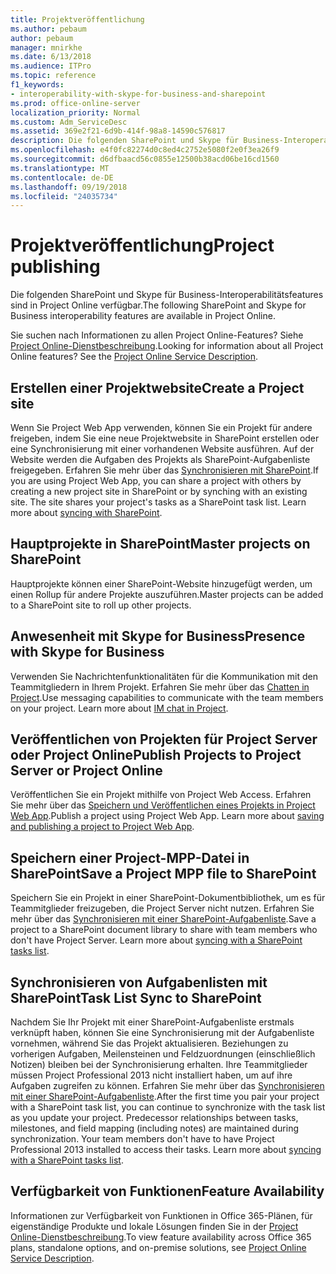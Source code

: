 ```yaml
---
title: Projektveröffentlichung
ms.author: pebaum
author: pebaum
manager: mnirkhe
ms.date: 6/13/2018
ms.audience: ITPro
ms.topic: reference
f1_keywords:
- interoperability-with-skype-for-business-and-sharepoint
ms.prod: office-online-server
localization_priority: Normal
ms.custom: Adm_ServiceDesc
ms.assetid: 369e2f21-6d9b-414f-98a8-14590c576817
description: Die folgenden SharePoint und Skype für Business-Interoperabilitätsfeatures sind in Project Online verfügbar.
ms.openlocfilehash: e4f0fc82274d0c8ed4c2752e5080f2e0f3ea26f9
ms.sourcegitcommit: d6dfbaacd56c0855e12500b38acd06be16cd1560
ms.translationtype: MT
ms.contentlocale: de-DE
ms.lasthandoff: 09/19/2018
ms.locfileid: "24035734"
---
```

# <a name="project-publishing"></a><span data-ttu-id="67e2a-103">Projektveröffentlichung</span><span class="sxs-lookup"><span data-stu-id="67e2a-103">Project publishing</span></span>

<span data-ttu-id="67e2a-104">Die folgenden SharePoint und Skype für Business-Interoperabilitätsfeatures sind in Project Online verfügbar.</span><span class="sxs-lookup"><span data-stu-id="67e2a-104">The following SharePoint and Skype for Business interoperability features are available in Project Online.</span></span>
  
<span data-ttu-id="67e2a-p101">Sie suchen nach Informationen zu allen Project Online-Features? Siehe [Project Online-Dienstbeschreibung](project-online-service-description.md).</span><span class="sxs-lookup"><span data-stu-id="67e2a-p101">Looking for information about all Project Online features? See the [Project Online Service Description](project-online-service-description.md).</span></span>
  
## <a name="create-a-project-site"></a><span data-ttu-id="67e2a-107">Erstellen einer Projektwebsite</span><span class="sxs-lookup"><span data-stu-id="67e2a-107">Create a Project site</span></span>
<span data-ttu-id="67e2a-108"><a name="bkmk_CreateProjectsite"> </a></span><span class="sxs-lookup"><span data-stu-id="67e2a-108"></span></span>

<span data-ttu-id="67e2a-p102">Wenn Sie Project Web App verwenden, können Sie ein Projekt für andere freigeben, indem Sie eine neue Projektwebsite in SharePoint erstellen oder eine Synchronisierung mit einer vorhandenen Website ausführen. Auf der Website werden die Aufgaben des Projekts als SharePoint-Aufgabenliste freigegeben. Erfahren Sie mehr über das [Synchronisieren mit SharePoint](https://go.microsoft.com/fwlink/p/?LinkId=271352).</span><span class="sxs-lookup"><span data-stu-id="67e2a-p102">If you are using Project Web App, you can share a project with others by creating a new project site in SharePoint or by synching with an existing site. The site shares your project's tasks as a SharePoint task list. Learn more about [syncing with SharePoint](https://go.microsoft.com/fwlink/p/?LinkId=271352).</span></span>
  
## <a name="master-projects-on-sharepoint"></a><span data-ttu-id="67e2a-112">Hauptprojekte in SharePoint</span><span class="sxs-lookup"><span data-stu-id="67e2a-112">Master projects on SharePoint</span></span>
<span data-ttu-id="67e2a-113"><a name="bkmk_MasterprojectsonSharePoint"> </a></span><span class="sxs-lookup"><span data-stu-id="67e2a-113"></span></span>

<span data-ttu-id="67e2a-114">Hauptprojekte können einer SharePoint-Website hinzugefügt werden, um einen Rollup für andere Projekte auszuführen.</span><span class="sxs-lookup"><span data-stu-id="67e2a-114">Master projects can be added to a SharePoint site to roll up other projects.</span></span> 
  
## <a name="presence-with-skype-for-business"></a><span data-ttu-id="67e2a-115">Anwesenheit mit Skype for Business</span><span class="sxs-lookup"><span data-stu-id="67e2a-115">Presence with Skype for Business</span></span>
<span data-ttu-id="67e2a-116"><a name="bkmk_PresencewithLync"> </a></span><span class="sxs-lookup"><span data-stu-id="67e2a-116"></span></span>

<span data-ttu-id="67e2a-p103">Verwenden Sie Nachrichtenfunktionalitäten für die Kommunikation mit den Teammitgliedern in Ihrem Projekt. Erfahren Sie mehr über das [Chatten in Project](https://go.microsoft.com/fwlink/p/?LinkId=271351).</span><span class="sxs-lookup"><span data-stu-id="67e2a-p103">Use messaging capabilities to communicate with the team members on your project. Learn more about [IM chat in Project](https://go.microsoft.com/fwlink/p/?LinkId=271351).</span></span>
  
## <a name="publish-projects-to-project-server-or-project-online"></a><span data-ttu-id="67e2a-119">Veröffentlichen von Projekten für Project Server oder Project Online</span><span class="sxs-lookup"><span data-stu-id="67e2a-119">Publish Projects to Project Server or Project Online</span></span>
<span data-ttu-id="67e2a-120"><a name="bkmk_PublishProjectstoServerOnline"> </a></span><span class="sxs-lookup"><span data-stu-id="67e2a-120"></span></span>

<span data-ttu-id="67e2a-p104">Veröffentlichen Sie ein Projekt mithilfe von Project Web Access. Erfahren Sie mehr über das [Speichern und Veröffentlichen eines Projekts in Project Web App](https://go.microsoft.com/fwlink/p/?LinkId=271354).</span><span class="sxs-lookup"><span data-stu-id="67e2a-p104">Publish a project using Project Web App. Learn more about [saving and publishing a project to Project Web App](https://go.microsoft.com/fwlink/p/?LinkId=271354).</span></span>
  
## <a name="save-a-project-mpp-file-to-sharepoint"></a><span data-ttu-id="67e2a-123">Speichern einer Project-MPP-Datei in SharePoint</span><span class="sxs-lookup"><span data-stu-id="67e2a-123">Save a Project MPP file to SharePoint</span></span>
<span data-ttu-id="67e2a-124"><a name="bkmk_SavefiletoSharePoint"> </a></span><span class="sxs-lookup"><span data-stu-id="67e2a-124"></span></span>

<span data-ttu-id="67e2a-p105">Speichern Sie ein Projekt in einer SharePoint-Dokumentbibliothek, um es für Teammitglieder freizugeben, die Project Server nicht nutzen. Erfahren Sie mehr über das [Synchronisieren mit einer SharePoint-Aufgabenliste](https://go.microsoft.com/fwlink/p/?LinkId=271353).</span><span class="sxs-lookup"><span data-stu-id="67e2a-p105">Save a project to a SharePoint document library to share with team members who don't have Project Server. Learn more about [syncing with a SharePoint tasks list](https://go.microsoft.com/fwlink/p/?LinkId=271353).</span></span>
  
## <a name="task-list-sync-to-sharepoint"></a><span data-ttu-id="67e2a-127">Synchronisieren von Aufgabenlisten mit SharePoint</span><span class="sxs-lookup"><span data-stu-id="67e2a-127">Task List Sync to SharePoint</span></span>
<span data-ttu-id="67e2a-128"><a name="bkmk_TaskListSynctoSharePoint"> </a></span><span class="sxs-lookup"><span data-stu-id="67e2a-128"></span></span>

<span data-ttu-id="67e2a-p106">Nachdem Sie Ihr Projekt mit einer SharePoint-Aufgabenliste erstmals verknüpft haben, können Sie eine Synchronisierung mit der Aufgabenliste vornehmen, während Sie das Projekt aktualisieren. Beziehungen zu vorherigen Aufgaben, Meilensteinen und Feldzuordnungen (einschließlich Notizen) bleiben bei der Synchronisierung erhalten. Ihre Teammitglieder müssen Project Professional 2013 nicht installiert haben, um auf ihre Aufgaben zugreifen zu können. Erfahren Sie mehr über das [Synchronisieren mit einer SharePoint-Aufgabenliste](https://go.microsoft.com/fwlink/p/?LinkId=271353).</span><span class="sxs-lookup"><span data-stu-id="67e2a-p106">After the first time you pair your project with a SharePoint task list, you can continue to synchronize with the task list as you update your project. Predecessor relationships between tasks, milestones, and field mapping (including notes) are maintained during synchronization. Your team members don't have to have Project Professional 2013 installed to access their tasks. Learn more about [syncing with a SharePoint tasks list](https://go.microsoft.com/fwlink/p/?LinkId=271353).</span></span>
  
## <a name="feature-availability"></a><span data-ttu-id="67e2a-133">Verfügbarkeit von Funktionen</span><span class="sxs-lookup"><span data-stu-id="67e2a-133">Feature Availability</span></span>
<span data-ttu-id="67e2a-134"><a name="bkmk_TaskListSynctoSharePoint"> </a></span><span class="sxs-lookup"><span data-stu-id="67e2a-134"></span></span>

<span data-ttu-id="67e2a-135">Informationen zur Verfügbarkeit von Funktionen in Office 365-Plänen, für eigenständige Produkte und lokale Lösungen finden Sie in der [Project Online-Dienstbeschreibung](project-online-service-description.md).</span><span class="sxs-lookup"><span data-stu-id="67e2a-135">To view feature availability across Office 365 plans, standalone options, and on-premise solutions, see [Project Online Service Description](project-online-service-description.md).</span></span>
  


